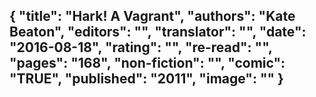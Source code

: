 {
 "title": "Hark! A Vagrant",
 "authors": "Kate Beaton",
 "editors": "",
 "translator": "",
 "date": "2016-08-18",
 "rating": "",
 "re-read": "",
 "pages": "168",
 "non-fiction": "",
 "comic": "TRUE",
 "published": "2011",
 "image": ""
}
---


